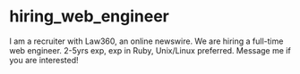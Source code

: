 hiring_web_engineer
===================

I am a recruiter with Law360, an online newswire. We are hiring a full-time web engineer. 2-5yrs exp, exp in Ruby, Unix/Linux preferred. Message me if you are interested!
